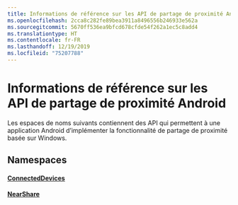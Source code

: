 ```yaml
---
title: Informations de référence sur les API de partage de proximité Android
ms.openlocfilehash: 2cca8c282fe89bea3911a8496556b246933e562a
ms.sourcegitcommit: 5670ff536ea9bfcd678cfde54f262a1ec5c8add4
ms.translationtype: HT
ms.contentlocale: fr-FR
ms.lasthandoff: 12/19/2019
ms.locfileid: "75207788"
---
```

# <a name="android-nearby-sharing-api-reference"></a>Informations de référence sur les API de partage de proximité Android

Les espaces de noms suivants contiennent des API qui permettent à une application Android d’implémenter la fonctionnalité de partage de proximité basée sur Windows.

## <a name="namespaces"></a>Namespaces

#### <a name="connecteddeviceshttpsdocsmicrosoftcomjavaapicommicrosoftconnecteddevices"></a>[ConnectedDevices](https://docs.microsoft.com/java/api/com.microsoft.connecteddevices)
#### <a name="nearsharehttpsdocsmicrosoftcomjavaapicommicrosoftconnecteddevicesremotesystemscommandingnearshare"></a>[NearShare](https://docs.microsoft.com/java/api/com.microsoft.connecteddevices.remotesystems.commanding.nearshare)